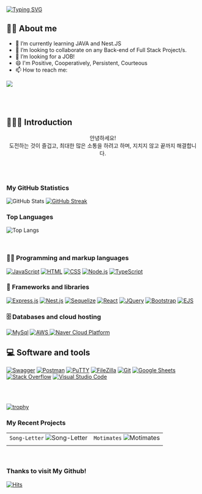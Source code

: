 

<!--
**chitty12/chitty12** is a ✨ _special_ ✨ repository because its `README.md` (this file) appears on your GitHub profile.

Here are some ideas to get you started:

- 🔭 I’m currently working on ...
- 🌱 I’m currently learning ...
- 👯 I’m looking to collaborate on ...
- 🤔 I’m looking for help with ...
- 💬 Ask me about ...
- 📫 How to reach me: ...
- 😄 Pronouns: ...
- ⚡ Fun fact: ...
-->

[![Typing SVG](https://readme-typing-svg.demolab.com?font=Press+Start+2P&pause=1000&color=209652&background=FF8DEA00&center=true&vCenter=true&width=404&height=53&lines=+%F0%9F%91%8B+HI%2C+I'm+Tae+Young!;Back-End+Developer)](https://git.io/typing-svg)


## ✍🏻 About me
- 🌱 I’m currently learning JAVA and Nest.JS
- 👯 I’m looking to collaborate on any Back-end of Full Stack Project/s.
- 🤔 I’m looking for a JOB!
- 😄 I'm Positive, Cooperatively, Persistent, Courteous
- 📫 How to reach me:
<div style="display:flex; flex-direction:row;">
<a href="https://chitty12.tistory.com/">
<img src="https://img.shields.io/badge/Tistory-000000?style=for-the-badge&logo=Tistory&logoColor=white">
</a>
<!-- <a href="https://gravel-nose-35e.notion.site/Choi-Tae-Young-eaca05b843954fd39aa6fe8aecfdd6b8?pvs=4">
<img src="https://img.shields.io/badge/Portfolio-000000?style=for-the-badge&logoColor=white&logo=Notion"> 
</a>  -->
</div>

<!-- <a href="https://polydactyl-cello-2db.notion.site/Kim-Sehwa-c4920e2528ae4e7bb40869f320fc859d?pvs=4">
<img src="https://img.shields.io/badge/Portfolio-000000?style=for-the-badge&logoColor=white&logo=Notion"> 
</a> -->

   
</br>
</br>
</br>

## 🙋🏻‍♀️ Introduction
<div style= "text-align: center">
<p> 안녕하세요! <br> 도전하는 것이 즐겁고, 최대한 많은 소통을 하려고 하며, 지치지 않고 끝까지 해결합니다. </p>
</div>



</br>
</br>

### My GitHub Statistics

![GitHub Stats](https://github-readme-stats.vercel.app/api?username=chitty12&show_icons=true&theme=material-palenight&hide_border=true&bg_color=20232a&icon_color=E3E3E3A8&text_color=fff&title_color=918FE0&count_private=true&repo=github-readme-stats)
[![GitHub Streak](https://github-readme-streak-stats.herokuapp.com?user=chitty12&theme=android-dark)](https://git.io/streak-stats)


### Top Languages

![Top Langs](https://github-readme-stats.vercel.app/api/top-langs/?username=chitty12&theme=chartreuse-dark&layout=compact)

<br>
   
### 👨‍💻 Programming and markup languages


<p>
 <a href="https://github.com/search?q=user%3ADenverCoder1+language%3Ajavascript"><img alt="JavaScript" src="https://img.shields.io/badge/JavaScript-F7DF1E.svg?logo=javascript&logoColor=black"></a>
 <a href="https://github.com/search?q=user%3ADenverCoder1+language%3Ahtml"><img alt="HTML" src="https://img.shields.io/badge/HTML-E34F26.svg?logo=html5&logoColor=white"></a>
    <a href="https://github.com/search?q=user%3ADenverCoder1+language%3Acss"><img alt="CSS" src="https://img.shields.io/badge/CSS-1572B6.svg?logo=css3&logoColor=white"></a>
    <a href="https://github.com/search?q=user%3ADenverCoder1+language%3Ajavascript"><img alt="Node.js" src="https://img.shields.io/badge/Node.js-43853D.svg?logo=node.js&logoColor=white"></a>    
    <a href="https://github.com/search?q=user%3ADenverCoder1+language%3AtypeScript"><img alt="TypeScript" src="https://img.shields.io/badge/TypeScript-007ACC.svg?logo=typescript&logoColor=white"></a>
<!--     <a href="https://github.com/search?q=user%3ADenverCoder1+language%3AtypeScript"><img alt="Java" src="https://img.shields.io/badge/Java-007396?style=flat-square&logo=Java&logoColor=white"></a> -->
</p>

### 🧰 Frameworks and libraries

<p>
    <a href="#"><img alt="Express.js" src="https://img.shields.io/badge/Express.js-404d59.svg?logo=express&logoColor=white"></a>
    <a href="#"><img alt="Nest.js" src="https://img.shields.io/badge/-NestJs-ea2845?style=flat-square&logo=nestjs&logoColor=white"></a> 
    <a href="#"><img alt="Sequelize" src="https://img.shields.io/badge/Sequelize-4B0082.svg?logo=sequelize&logoColor=white"></a>
    <a href="#"><img alt="React" src="https://img.shields.io/badge/React-20232a.svg?logo=react&logoColor=%2361DAFB"></a>
    <a href="#"><img alt="JQuery" src="https://img.shields.io/badge/jQuery-0769AD?style=flat-square&logo=jQuery&logoColor=white"/></a>
    <a href="#"><img alt="Bootstrap" src="https://img.shields.io/badge/Bootstrap-7952B3.svg?logo=bootstrap&logoColor=white"></a>
    <a href="#"><img alt="EJS" src="https://img.shields.io/badge/EJS-89CFF0.svg?logo=ejs&logoColor=white"></a>


</p>

### 🗄️ Databases and cloud hosting

<p>    
    <a href="#"><img alt="MySql", src="https://img.shields.io/badge/MySQL-4479A1?style=flat-square&logo=MySQL&logoColor=white"/></a>  
    <a href="#"><img alt="AWS" src="https://img.shields.io/badge/Amazon AWS-232F3E?style=flat-square&logo=amazonaws&logoColor=white"/>
    <a href="#"><img alt="Naver Cloud Platform" src="https://img.shields.io/badge/NCP-03C75A.svg?logo=naver&logoColor=white"></a>

</a>  

   
   ## 💻 Software and tools

<p>
    <a href="#"><img alt="Swagger" src="https://img.shields.io/badge/Swagger-85EA2D.svg?logo=swagger&logoColor=black"></a>
    <a href="#"><img alt="Postman" src="https://img.shields.io/badge/Postman-FF6C37?style=flat-square&logo=Postman&logoColor=white"/></a>
    <a href="#"><img alt="PuTTY" src="https://img.shields.io/badge/PuTTY-0F75BD.svg?logo=putty&logoColor=white"></a>
    <a href="#"><img alt="FileZilla" src="https://img.shields.io/badge/FileZilla-BF0000.svg?logo=filezilla&logoColor=white"></a>
    <a href="#"><img alt="Git" src="https://img.shields.io/badge/Git-F05033.svg?logo=git&logoColor=white"></a>
    <a href="#"><img alt="Google Sheets" src="https://img.shields.io/badge/Google%20Sheets-34A853.svg?logo=google%20sheets&logoColor=white"></a>    
    <a href="#"><img alt="Stack Overflow" src="https://img.shields.io/badge/-Stack%20Overflow-FE7A16?logo=stack-overflow&logoColor=white"></a>
    <a href="#"><img alt="Visual Studio Code" src="https://img.shields.io/badge/Visual%20Studio%20Code-0078d7.svg?logo=visual-studio-code&logoColor=white"></a>
</p>

</br>
</br>

[![trophy](https://github-profile-trophy.vercel.app/?username=chitty12)](https://github.com/ryo-ma/github-profile-trophy)




### My Recent Projects

| | | 
| :--: | :--: |
| `Song-Letter` ![Song-Letter][Song-Letter] | `Motimates` ![Motimates][Motimates] | 
| |

[Song-Letter]: https://github-readme-stats.vercel.app/api/pin/?username=sesacproj1&repo=A_Team_Proj&theme=vision-friendly-dark&show_icons=true
[Motimates]: https://github-readme-stats.vercel.app/api/pin/?username=SesacProjectTeamA-2&repo=pj-back&theme=vision-friendly-dark&show_icons=true



</br>

### Thanks to visit My Github!

[![Hits](https://hits.seeyoufarm.com/api/count/incr/badge.svg?url=https%3A%2F%2Fgithub.com%2Fchitty12&count_bg=%23FFB0A4&title_bg=%23555555&icon=github.svg&icon_color=%23E7E7E7&title=GitHub&edge_flat=false)](https://hits.seeyoufarm.com)


</div>
